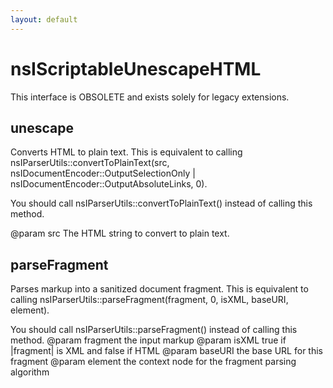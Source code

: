 ```yaml
---
layout: default
---
```


# nsIScriptableUnescapeHTML #

This interface is OBSOLETE and exists solely for legacy extensions.


## unescape ##
 
Converts HTML to plain text. This is equivalent to calling
nsIParserUtils::convertToPlainText(src, 
  nsIDocumentEncoder::OutputSelectionOnly |
  nsIDocumentEncoder::OutputAbsoluteLinks, 0).

You should call nsIParserUtils::convertToPlainText() instead of calling 
this method.

@param src The HTML string to convert to plain text.


## parseFragment ##

Parses markup into a sanitized document fragment. This is equivalent to
calling nsIParserUtils::parseFragment(fragment, 0, isXML, baseURI,
element).

You should call nsIParserUtils::parseFragment() instead of calling this 
method.
@param fragment the input markup
@param isXML true if |fragment| is XML and false if HTML
@param baseURI the base URL for this fragment
@param element the context node for the fragment parsing algorithm


